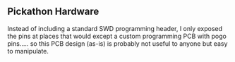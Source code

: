 ## Pickathon Hardware

Instead of including a standard SWD programming header, I only exposed the pins at places that would except a custom programming PCB with pogo pins..... so this PCB design (as-is) is probably  not useful to anyone but easy to manipulate.

